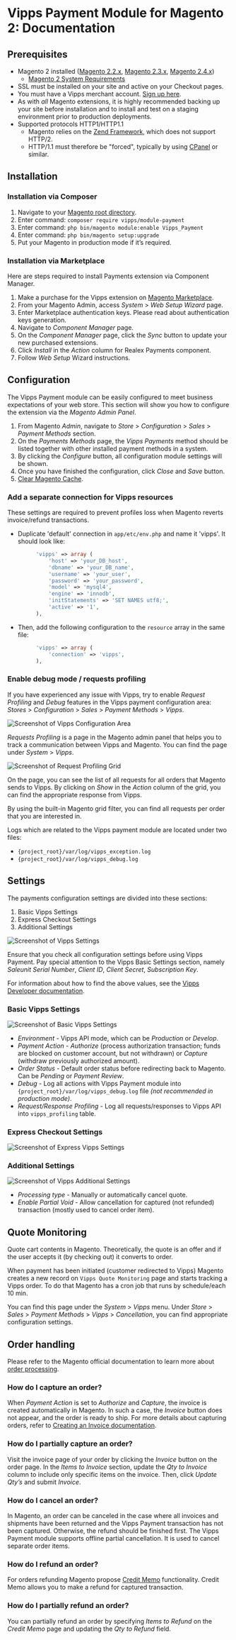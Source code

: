 # Vipps Payment Module for Magento 2: Documentation

## Prerequisites

* Magento 2 installed ([Magento 2.2.x](https://devdocs.magento.com/guides/v2.2/release-notes/bk-release-notes.html), [Magento 2.3.x](https://devdocs.magento.com/guides/v2.3/release-notes/bk-release-notes.html), [Magento 2.4.x](https://devdocs.magento.com/guides/v2.4/release-notes/bk-release-notes.html))
  * [Magento 2 System Requirements](https://experienceleague.adobe.com/docs/commerce-operations/installation-guide/system-requirements.html)
* SSL must be installed on your site and active on your Checkout pages.
* You must have a Vipps merchant account. [Sign up here](https://vippsbedrift.no/signup/vippspanett/).
* As with *all* Magento extensions, it is highly recommended backing up your site before installation and to install and test on a staging environment prior to production deployments.
* Supported protocols HTTP1/HTTP1.1
  * Magento relies on the [Zend Framework](https://framework.zend.com), which does not support HTTP/2.
  * HTTP/1.1 must therefore be "forced", typically by using [CPanel](https://documentation.cpanel.net/display/EA4/Apache+Module%3A+HTTP2) or similar.

## Installation

### Installation via Composer

1. Navigate to your [Magento root directory](https://devdocs.magento.com/guides/v2.4/extension-dev-guide/build/module-file-structure.html).
1. Enter command: `composer require vipps/module-payment`
1. Enter command: `php bin/magento module:enable Vipps_Payment`
1. Enter command: `php bin/magento setup:upgrade`
1. Put your Magento in production mode if it’s required.

### Installation via Marketplace

Here are steps required to install Payments extension via Component Manager.

1. Make a purchase for the Vipps extension on [Magento Marketplace](https://marketplace.magento.com/vipps-module-payment.html).
1. From your Magento Admin, access *System* > *Web Setup Wizard* page.
1. Enter Marketplace authentication keys. Please read about authentication keys generation.
1. Navigate to *Component Manager* page.
1. On the *Component Manager* page, click the *Sync* button to update your new purchased extensions.
1. Click *Install* in the *Action* column for Realex Payments component.
1. Follow *Web Setup* Wizard instructions.

## Configuration

The Vipps Payment module can be easily configured to meet business expectations of your web store. This section will show you how to configure the extension via the *Magento Admin Panel*.

1. From Magento *Admin*, navigate to *Store* > *Configuration* > *Sales* > *Payment Methods* section.
1. On the *Payments Methods* page, the *Vipps Payments* method should be listed together with other installed payment methods in a system.
1. By clicking the *Configure* button, all configuration module settings will be shown.
1. Once you have finished the configuration, click *Close* and *Save* button.
1. [Clear Magento Cache](https://devdocs.magento.com/guides/v2.4/config-guide/cli/config-cli-subcommands-cache.html).

### Add a separate connection for Vipps resources

These settings are required to prevent profiles loss when Magento reverts invoice/refund transactions.  

* Duplicate 'default' connection in `app/etc/env.php` and name it 'vipps'. It should look like:

```php
         'vipps' => array (
             'host' => 'your_DB_host',
             'dbname' => 'your_DB_name',
             'username' => 'your_user',
             'password' => 'your_password',
             'model' => 'mysql4',
             'engine' => 'innodb',
             'initStatements' => 'SET NAMES utf8;',
             'active' => '1',
         ),
```

* Then, add the following configuration to the `resource` array in the same file:

```php
         'vipps' => array (
             'connection' => 'vipps',
         ),
```

### Enable debug mode / requests profiling

If you have experienced any issue with Vipps, try to enable *Request Profiling* and *Debug* features in the Vipps payment configuration area: *Stores* > *Configuration* > *Sales* > *Payment Methods* > *Vipps*.

![Screenshot of Vipps Configuration Area](docs/images/vipps_basic.png)


*Requests Profiling* is a page in the Magento admin panel that helps you to track a communication between Vipps and Magento.
You can find the page under *System* > *Vipps*.

![Screenshot of Request Profiling Grid](docs/images/request_profiling.png)

On the page, you can see the list of all requests for all orders that Magento sends to Vipps.
By clicking on *Show* in the *Action* column of the grid, you can find the appropriate response from Vipps.

By using the built-in Magento grid filter, you can find all requests per order that you are interested in.

Logs which are related to the Vipps payment module are located under two files:

* `{project_root}/var/log/vipps_exception.log`
* `{project_root}/var/log/vipps_debug.log`

## Settings

The payments configuration settings are divided into these sections:

1. Basic Vipps Settings
1. Express Checkout Settings
1. Additional Settings

![Screenshot of Vipps Settings](docs/images/vipps_method.png)

Ensure that you check all configuration settings before using Vipps Payment. Pay special attention to the Vipps Basic Settings section, namely *Saleunit Serial Number*, *Client ID*, *Client Secret*, *Subscription Key*.

For information about how to find the above values, see the [Vipps Developer documentation](https://developer.vippsmobilepay.com/).

### Basic Vipps Settings

![Screenshot of Basic Vipps Settings](docs/images/vipps_basic.png)

* *Environment*  - Vipps API mode, which can be *Production* or *Develop*.
* *Payment Action* - *Authorize* (process authorization transaction; funds are blocked on customer account, but not withdrawn) or *Capture* (withdraw previously authorized amount).
* *Order Status* - Default order status before redirecting back to Magento. Can be *Pending* or *Payment Review*.
* *Debug* - Log all actions with Vipps Payment module into `{project_root}/var/log/vipps_debug.log` file *(not recommended in production mode)*.
* *Request/Response Profiling* - Log all requests/responses to Vipps API into `vipps_profiling` table.

### Express Checkout Settings

![Screenshot of Express Vipps Settings](docs/images/express_vipps_settings.png)

### Additional Settings

![Screenshot of Vipps Additional Settings](docs/images/vipps_additional_settings.png)

* *Processing type* - Manually or automatically cancel quote.
* *Enable Partial Void* - Allow cancellation for captured (not refunded) transaction (mostly used to cancel order item).

## Quote Monitoring

Quote cart contents in Magento. Theoretically, the quote is an offer and if the user accepts it (by checking out) it converts to order.

When payment has been initiated (customer redirected to Vipps) Magento creates a new record on `Vipps Quote Monitoring` page and starts tracking a Vipps order.
To do that Magento has a cron job that runs by schedule/each 10 min.

You can find this page under the *System* > *Vipps* menu. Under *Store* > *Sales* > *Payment Methods* > *Vipps* > *Cancellation*, you can find appropriate configuration settings.

## Order handling

Please refer to the Magento official documentation to learn more about [order processing](https://docs.magento.com/user-guide/sales/order-processing.html).

### How do I capture an order?

When *Payment Action* is set to *Authorize* and *Capture*, the invoice is created automatically in Magento. In such a case, the *Invoice* button does not appear, and the order is ready to ship.
For more details about capturing orders, refer to [Creating an Invoice documentation](https://docs.magento.com/user-guide/sales/invoice-create.html).

### How do I partially capture an order?

Visit the invoice page of your order by clicking the *Invoice* button on the order page. In the *Items to Invoice* section, update the *Qty to Invoice* column to include only specific items on the invoice.
Then, click *Update Qty’s* and submit *Invoice*.

### How do I cancel an order?

In Magento, an order can be canceled in the case where all invoices and shipments have been returned and the Vipps Payment transaction has not been captured.
Otherwise, the refund should be finished first. The Vipps Payment module supports offline partial cancellation. It is used to cancel separate order items.

### How do I refund an order?

For orders refunding Magento propose [Credit Memo](https://docs.magento.com/user-guide/sales/credit-memos.html) functionality.
Credit Memo allows you to make a refund for captured transaction.

### How do I partially refund an order?

You can partially refund an order by specifying *Items to Refund* on the *Credit Memo* page and updating the *Qty to Refund* field.
